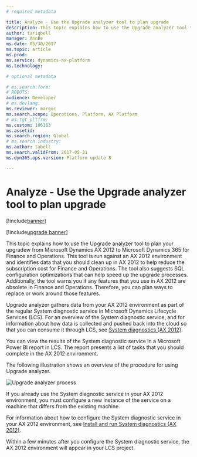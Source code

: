 ```yaml
---
# required metadata

title: Analyze - Use the Upgrade analyzer tool to plan upgrade
description: This topic explains how to use the Upgrade analyzer tool to plan upgrade from Dynamics AX 2012 to Dynamics 365 for Finance and Operations.
author: tariqbell
manager: AnnBe
ms.date: 05/30/2017
ms.topic: article
ms.prod: 
ms.service: dynamics-ax-platform
ms.technology: 

# optional metadata

# ms.search.form: 
# ROBOTS: 
audience: Developer
# ms.devlang: 
ms.reviewer: margoc
ms.search.scope: Operations, Platform, AX Platform
# ms.tgt_pltfrm: 
ms.custom: 106163
ms.assetid: 
ms.search.region: Global
# ms.search.industry: 
ms.author: tabell
ms.search.validFrom: 2017-05-31
ms.dyn365.ops.version: Platform update 8

---
```


# Analyze - Use the Upgrade analyzer tool to plan upgrade

[!include[banner](../includes/banner.md)]

[!include[upgrade banner](../includes/upgrade-banner.md)]

This topic explains how to use the Upgrade analyzer tool to plan your upgradew from Microsoft Dynamics AX 2012 to Microsoft Dynamics 365 for Finance and Operations. This tool is run against an AX 2012 environment and identifies data that you should clean up in AX 2012 to help reduce the subscription cost for Finance and Operations. The tool also suggests SQL configuration optimizations that can help speed up the upgrade processes. Additionally, the tool warns you if any features that you use in AX 2012 are obsolete in Finance and Operations. Therefore, you can plan ways to replace or work around those features.

Upgrade analyzer gathers data from your AX 2012 environment as part of the regular System diagnostic service in Microsoft Dynamics Lifecycle Services (LCS). For an overview of the System diagnostic service, and for information about how data is collected and pushed back into the cloud so that you can consume it through LCS, see [System diagnostics (AX 2012)](https://docs.microsoft.com/en-gb/dynamics365/operations/dev-itpro/lifecycle-services/ax-2012/system-diagnostics-lcs).

You can view the results of the System diagnostic service in a Microsoft Power BI report in LCS. The report presents a list of tasks that you should complete in the AX 2012 environment.

The following illustration shows an overview of the procedure for using Upgrade analyzer.

![Upgrade analyzer process](media/upgradeAnalyzerProcess.png)

If you already use the System diagnostic service in your AX 2012 environment, you must configure a new instance of the service on a machine that differs from the existing machine.

For information about how to configure the System diagnostic service in your AX 2012 environment, see [Install and run System diagnostics (AX 2012)](https://docs.microsoft.com/en-gb/dynamics365/operations/dev-itpro/lifecycle-services/ax-2012/install-run-system-diagnostics-lcs).

Within a few minutes after you configure the System diagnostic service, the AX 2012 environment will appear in your LCS project.
